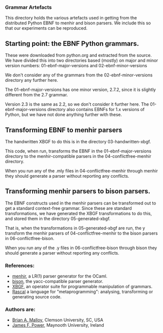### Grammar Artefacts

This directory holds the various artefacts used in getting from the
distributed Python EBNF to menhir and bison parsers.  We include this
so that our experiments can be reproduced.

## Starting point: the EBNF Python grammars.

These were downloaded from python.org and extracted from the source.
We have divided this into two directories based (mostly) on major and
minor version numbers:
01-ebnf-major-versions and 02-ebnf-minor-versions

We don't consider any of the grammars from the 02-ebnf-minor-versions
directory any further here.

The 01-ebnf-major-versions has one minor version, 2.7.2, since it is
slightly different from the 2.7 grammar.

Version 2.3 is the same as 2.2, so we don't consider it further here.
The 01-ebnf-major-versions directory also contains EBNFs for 1.x
versions of Python, but we have not done anything further with these.


## Transforming EBNF to menhir parsers

The handwritten XBGF to do this is in the directory 03-handwritten-xbgf.

This code, when run, transforms the EBNF in the 01-ebnf-major-versions
directory to the menhir-compatible parsers in the
04-conflictfree-menhir directory.

When you run any of the .mly files in 04-conflictfree-menhir through
menhir they should generate a parser without reporting any conflicts.


## Transforming menhir parsers to bison parsers.

The EBNF constructs used in the menhir parsers can be transformed
out to get a standard context-free grammar.  Since these are standard
transformations, we have generated the XBGF transformations to do
this, and stored them in the directory 05-generated-xbgf.

That is, when the transformations in 05-generated-xbgf are run, the y
transform the menhir parsers of 04-conflictfree-menhir to the bison
parsers in 06-conflictfree-bison.

When you run any of the .y files in 06-conflictfree-bison through
bison they should generate a parser without reporting any conflicts.


### References:
* [menhir](http://gallium.inria.fr/~fpottier/menhir/),
a LR(1) parser generator for the OCaml.
* [bison](https://www.gnu.org/software/bison/manual/),
the yacc-compatible parser generator.
* [XBGF](https://github.com/grammarware/slps/wiki/XBGF),
an operator suite for programmable manipulation of grammars.
* [Rascal](http://www.rascal-mpl.org/) a language for
"metaprogramming": analysing, transforming or generating source code.



### Authors are:
* [Brian A. Malloy](http://www.brianmalloy.com/), Clemson University, SC, USA
* [James F. Power](http://www.cs.nuim.ie/~jpower/), Maynooth University, Ireland
